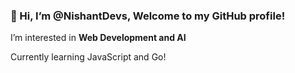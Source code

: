 <h3>👋 Hi, I’m @NishantDevs, Welcome to my GitHub profile! </h3>

I’m interested in **Web Development and AI**

Currently learning JavaScript and Go!
